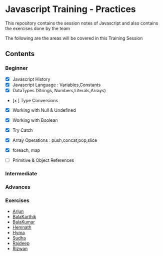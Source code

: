# Javascript Training - Practices

This repository contains the session notes of Javascript and also contains the exercises done by the team

The following are the areas will be covered in this Training Session

## Contents

### Beginner

- [x] Javascript History
- [x] Javascript Language : Variables,Constants
- [x] DataTypes (Strings, Numbers,Literals,Arrays)
- [x ] Type Conversions
- [x] Working with Null & Undefined
- [x] Working with Boolean
- [x] Try Catch
- [x] Array Operations : push,concat,pop,slice
- [x] foreach, map
- [ ] Primitive & Object References




### Intermediate

### Advances


### Exercises
- [Arjun](Team/Arjun/)
- [BalaKarthik](Team/BalaKarthik/)
- [BalaKumar](Team/BalaKumar/)
- [Hemnath](Team/Hemnath/)
- [Hyma](Team/Hyma/)
- [Sudha](Team/Sudha/)
- [Rajdeep](Team/Rajdeep/)
- [Rizwan](Team/Rizwan/)



